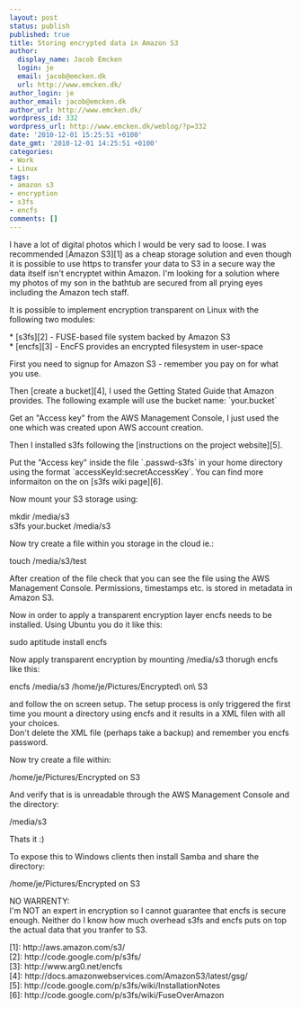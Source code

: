 ```yaml
---
layout: post
status: publish
published: true
title: Storing encrypted data in Amazon S3
author:
  display_name: Jacob Emcken
  login: je
  email: jacob@emcken.dk
  url: http://www.emcken.dk/
author_login: je
author_email: jacob@emcken.dk
author_url: http://www.emcken.dk/
wordpress_id: 332
wordpress_url: http://www.emcken.dk/weblog/?p=332
date: '2010-12-01 15:25:51 +0100'
date_gmt: '2010-12-01 14:25:51 +0100'
categories:
- Work
- Linux
tags:
- amazon s3
- encryption
- s3fs
- encfs
comments: []
---
```

<p>I have a lot of digital photos which I would be very sad to loose. I was recommended [Amazon S3][1] as a cheap storage solution and even though it is possible to use https to transfer your data to S3 in a secure way the data itself isn't encryptet within Amazon. I'm looking for a solution where my photos of my son in the bathtub are secured from all prying eyes including the Amazon tech staff.</p>
<p>It is possible to implement encryption transparent on Linux with the following two modules:</p>
<p>  * [s3fs][2] - FUSE-based file system backed by Amazon S3<br />
  * [encfs][3] - EncFS provides an encrypted filesystem in user-space</p>
<p>First you need to signup for Amazon S3 - remember you pay on for what you use.</p>
<p>Then [create a bucket][4], I used the Getting Stated Guide that Amazon provides. The following example will use the bucket name: `your.bucket`</p>
<p>Get an "Access key" from the AWS Management Console, I just used the one which was created upon AWS account creation.</p>
<p>Then I installed s3fs following the [instructions on the project website][5].</p>
<p>Put the "Access key" inside the file `.passwd-s3fs` in your home directory using the format `accessKeyId:secretAccessKey`. You can find more informaiton on the on [s3fs wiki page][6].</p>
<p>Now mount your S3 storage using:</p>
<p>    mkdir &#47;media&#47;s3<br />
    s3fs your.bucket &#47;media&#47;s3</p>
<p>Now try create a file within you storage in the cloud ie.:</p>
<p>    touch &#47;media&#47;s3&#47;test</p>
<p>After creation of the file check that you can see the file using the AWS Management Console. Permissions, timestamps etc. is stored in metadata in Amazon S3.</p>
<p>Now in order to apply a transparent encryption layer encfs needs to be installed. Using Ubuntu you do it like this:</p>
<p>    sudo aptitude install encfs</p>
<p>Now apply transparent encryption by mounting &#47;media&#47;s3 thorugh encfs like this:</p>
<p>    encfs &#47;media&#47;s3 &#47;home&#47;je&#47;Pictures&#47;Encrypted\ on\ S3</p>
<p>and follow the on screen setup. The setup process is only triggered the first time you mount a directory using encfs and it results in a XML filen with all your choices.<br />
Don't delete the XML file (perhaps take a backup) and remember you encfs password.</p>
<p>Now try create a file within:</p>
<p>    &#47;home&#47;je&#47;Pictures&#47;Encrypted on S3</p>
<p>And verify that is is unreadable through the AWS Management Console and the directory:</p>
<p>    &#47;media&#47;s3</p>
<p>Thats it :)</p>
<p>To expose this to Windows clients then install Samba and share the directory:</p>
<p>    &#47;home&#47;je&#47;Pictures&#47;Encrypted on S3</p>
<p>NO WARRENTY:<br />
I'm NOT an expert in encryption so I cannot guarantee that encfs is secure enough. Neither do I know how much overhead s3fs and encfs puts on top the actual data that you tranfer to S3. </p>
<p>[1]: http:&#47;&#47;aws.amazon.com&#47;s3&#47;<br />
[2]: http:&#47;&#47;code.google.com&#47;p&#47;s3fs&#47;<br />
[3]: http:&#47;&#47;www.arg0.net&#47;encfs<br />
[4]: http:&#47;&#47;docs.amazonwebservices.com&#47;AmazonS3&#47;latest&#47;gsg&#47;<br />
[5]: http:&#47;&#47;code.google.com&#47;p&#47;s3fs&#47;wiki&#47;InstallationNotes<br />
[6]: http:&#47;&#47;code.google.com&#47;p&#47;s3fs&#47;wiki&#47;FuseOverAmazon</p>
